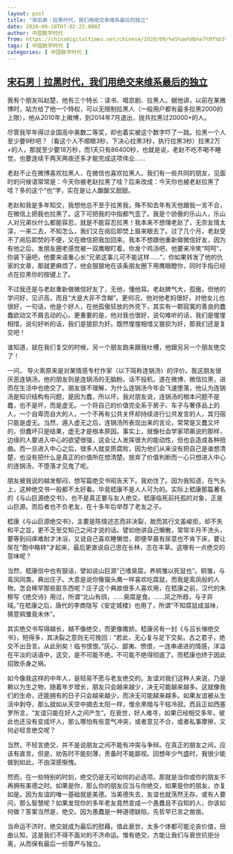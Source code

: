 ```yaml
---
layout: post
title: "宋石男｜拉黑时代，我们用绝交来维系最后的独立"
date: 2020-09-18T07:02:22.000Z
author: 中国数字时代
from: https://chinadigitaltimes.net/chinese/2020/09/%e5%ae%8b%e7%9f%b3%e7%94%b7%ef%bd%9c%e6%8b%89%e9%bb%91%e6%97%b6%e4%bb%a3%ef%bc%8c%e6%88%91%e4%bb%ac%e7%94%a8%e7%bb%9d%e4%ba%a4%e6%9d%a5%e7%bb%b4%e7%b3%bb%e6%9c%80%e5%90%8e%e7%9a%84%e7%8b%ac%e7%ab%8b/
tags: [ 中国数字时代 ]
categories: [ 中国数字时代 ]
---
```

<!--1600412542000-->
[宋石男｜拉黑时代，我们用绝交来维系最后的独立](https://chinadigitaltimes.net/chinese/2020/09/%e5%ae%8b%e7%9f%b3%e7%94%b7%ef%bd%9c%e6%8b%89%e9%bb%91%e6%97%b6%e4%bb%a3%ef%bc%8c%e6%88%91%e4%bb%ac%e7%94%a8%e7%bb%9d%e4%ba%a4%e6%9d%a5%e7%bb%b4%e7%b3%bb%e6%9c%80%e5%90%8e%e7%9a%84%e7%8b%ac%e7%ab%8b/)
------

<div>
<p>我有个朋友叫赵楚，他有三个特长：读书、唱京剧、拉黑人。据他讲，以前在某微博时，站方给了他一个特权，可以无限制拉黑人（一般用户都有最多拉黑2000的上限），他从2010年上微博，到2014年7月退出，拢共拉黑过20000+的人。</p><p>尽管我早年得过全国高中奥数二等奖，却也着实被这个数字吓了一跳。拉黑一个人至少要9秒吧？（看这个人不顺眼3秒，下决心拉黑3秒，执行拉黑3秒）拉黑2万+的人，那就至少要18万秒，而1天只有86400秒，也就是说，老赵不吃不喝不睡觉，也要连续干两天两夜还多才能完成这项伟业……</p><p>老赵不止在微博喜欢拉黑人，在微信也喜欢拉黑人。我们有一些共同的朋友，见面时的问候语常常是：今天你被老赵拉黑了哇？后来改成：今天你也被老赵拉黑了哇？多的这个“也”字，实在是让人酸酸又甜甜。</p><p>老赵和我是多年知交，我想他总不至于拉黑我，殊不知去年有天他跟我一言不合，在微信上把我也拉黑了。这下可把我的中指都气歪了。我是个骄傲的乐山人，乐山人对兄弟伙什么都能容忍，就是不能容忍拉黑！我本来不想理老赵了，无奈友情太深，一来二去，不知怎么，我们又在阅后即焚上眉来眼去了。过了几个月，老赵受不了阅后即焚的不便，又在微信把我加回来。我本不想跟他重新做微信好友，因为有他之后，发朋友圈老感觉被一双鹰眼盯着，你发个鸡汤吧，他要来冷笑“呵呵”，你装下逼吧，他要来语重心长“兄弟这事儿可不能这样……”，你如果转发了他的仇家的文章，那就更麻烦了，他会狠狠地在该条朋友圈下用鹰眼瞪你，同时手指已经点在拉黑你的按键上了。</p><p>不过我还是与老赵重新做微信好友了，无他，懂他耳。老赵脾气大，孤傲，但他的学问好，见识高，而且“大是大非不含糊”。更何况，他对他老妈很好，对他女儿也很好，一句话，他是个好人，在他孤傲狂放的外壳下，其实有一颗寂寞的善良的蠢蠢欲动又不屑去动的心。更重要的是，他对我也很好，说句难听的话，我们是惺惺相惜，说句好听的话，我们是狼狈为奸。既然惺惺相惜又狼狈为奸，那我们还是复交吧！</p><p>谁知道，就在我们复交的时候，另一个朋友跑来跟我吐槽，他跟另另一个朋友绝交了！</p><p>一问， 导火索原来是对某情感专栏作家（以下简称连锅汤）的评价。我这朋友很厌恶连锅汤，他的朋友则是连锅汤的无脑粉。话不投机，遂在微博、微信拉黑，进而在生活中也绝交了。朋友很不理解，为什么连锅汤今年会飞速堕落，他认为连锅汤是知识结构有问题，是因为蠢，所以坏。我对朋友说，连锅汤的根本问题不是蠢，也不是坏，而是虚无。一个将自己的价值完全系于房子、车子与奢侈品上的人，一个自卑而自大的人，一个不再有公共关怀却持续进行公共发言的人，其归宿只能是虚无。当然，遁入虚无之后，连锅汤所表现出来的言论，常常是又蠢又坏的，但蠢坏只是结果，虚无才是根本原因。事实上，就像社会学家项飙说的那样，边缘的人要进入中心的欲望很强，这会让人发挥很大的能动性，但也会造成各种扭曲。而一旦进入中心之后，很多人就变质腐败，因为他们从来没有把自己是谁想清楚，也没有把什么是真正的价值所在想清楚。放弃了价值判断而一心只想进入中心的连锅汤，不堕落才见鬼了呢。</p><p>朋友被我说的越发郁闷，想写篇绝交书昭告天下。我劝住了。因为我知道，在气头上，这种绝交书一般都不太好看。毕竟嵇康不是人人可为的。实际上嵇康那篇著名的《与山巨源绝交书》，也不是真正要与友人绝交。嵇康临死前托孤的对象，正是山巨源。而后者也不负老友，在十多年后举荐了老友之子。</p><p>嵇康《与山巨源绝交书》，主要是陈情述志而非决裂，故而其行文虽峻拒，却不失和平之旨，更不乏至交知己之间才说的话。譬如他讲自己懒散，常常半月不洗头，要等到闷痒难耐才沐浴，又说自己喜欢睡懒觉，即便早晨有尿意也不肯下床，要让尿在“胞中略转”才起来，最后更直说自己思在长林，志在丰草。这哪有一点绝交的意味呢？</p><p>当然，嵇康信中也有狠话，譬如说山巨源“己嗜臭腐，养鹓雏以死鼠也”。鹓雏，与鸾凤同类。典出庄子。大意是说你像猫头鹰一样喜欢吃腐鼠，而我是鸾凤般的人物，怎会稀罕那些脏东西呢？庄子这个典故很多人喜欢用，在嵇康之前，汉代的朱穆写《绝交诗》用过，所谓“北山有鸱，……臭腐是食。……凤之所趋，与子异域。”在嵇康之后，唐代的李商隐写《安定城楼》也用了，所谓“不知腐鼠成滋味，猜意鹓雏竟未休”。</p><p>其实绝交书写得越长，越不像绝交，而更像撒娇。嵇康另有一封《与吕长悌绝交书》，短得多，其决裂之意则无可挽回：“若此，无心复与足下交矣。古之君子，绝交不出丑言。从此别矣！临书恨恨。”灰心、鄙夷、愤恨，一连串递进的情感，洋溢在平淡的话语中，这交，是不可能不绝，不可能不绝得彻底了。而嵇康也终于因此招致杀身之祸。</p><p>如今像我这样的中年人，是轻易不愿与老友绝交的。友谊对我们这种人来说，乃是赖以为生之物，随着年岁增长，朋友只会越来越少，决无可能越来越多。这就像我们的生命，还能拥有的日子只会越来越少，而决无可能越来越多。如果友谊被从生活中剥夺，那么就如从天空中摘去太阳一样，惟余黑暗与干枯冷寂。而且正如西塞罗所言，“友谊只能在好人之间产生”。在衰世，好人难寻，如果已经相交多年，彼此也还没有变成坏人，那么哪怕有些意气冲突，或者意见不合，或者私事摩擦，又何必轻言绝交呢？</p><p>当然，不轻言绝交，并不是说朋友之间不能有冲突与争辩。在真正的朋友之间，应该有直言。但是，劝告时不能刻薄，责备时不能鄙视。回想年少气盛时，我很少能做到如此，不由深感惭愧。</p><p>然而，在一些特别的时刻，绝交仍是无可如何的必选项。那就是当你或你的朋友不再拥有美德之时。如果是你，那么你的朋友应当与你绝交，如果是你的朋友，亦复如是。因为友谊的唯一基础就是美德。当美德失去，友谊也就荡然无存。或有人要问，那么智慧呢？如果发现你的多年老友竟然变成一个愚蠢且不自知的人，你该如何做？答案当然是，绝交。因为愚蠢是一种道德缺陷，先哲早已言之凿凿。</p><p>当命运不济时，绝交就成为最后的慰藉。值此衰世，太多个体都可能沦丧价值，扭曲认知，这是我们不得不面对的不济命运。惟有绝交，方能让我们与衰世抗拒分离，从而保有最后一份尊严与独立。</p>
</div>
